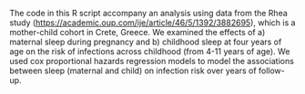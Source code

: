 The code in this R script accompany an analysis using data from the Rhea study (https://academic.oup.com/ije/article/46/5/1392/3882695), which is a mother-child cohort in Crete, Greece.
We examined the effects of a) maternal sleep during pregnancy and b) childhood sleep at four years of age on the risk of infections across childhood (from 4-11 years of age).
We used cox proportional hazards regression models to model the associations between sleep (maternal and child) on infection risk over years of follow-up. 
